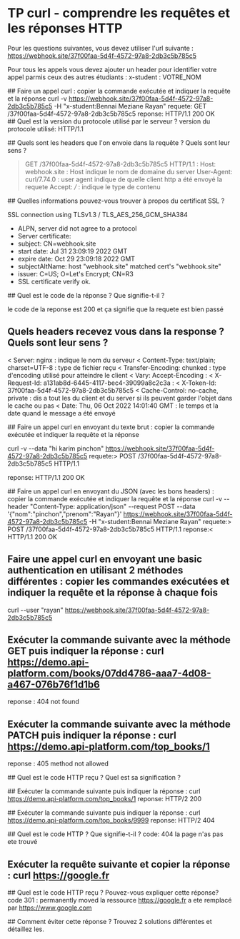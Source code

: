 # TP curl - comprendre les requêtes et les réponses HTTP

Pour les questions suivantes, vous devez utiliser l'url suivante : https://webhook.site/37f00faa-5d4f-4572-97a8-2db3c5b785c5

Pour tous les appels vous devez ajouter un header pour identifier votre appel parmis ceux des autres étudiants : x-student : VOTRE_NOM

## Faire un appel curl : copier la commande exécutée et indiquer la requête et la réponse
curl -v https://webhook.site/37f00faa-5d4f-4572-97a8-2db3c5b785c5 -H "x-student:Bennai Meziane Rayan"
requete: GET /37f00faa-5d4f-4572-97a8-2db3c5b785c5 
reponse: HTTP/1.1 200 OK
## Quel est la version du protocole utilisé par le serveur ?
version du protocole utilisé:  HTTP/1.1

## Quels sont les headers que l'on envoie dans la requête ? Quels sont leur sens ?

> GET /37f00faa-5d4f-4572-97a8-2db3c5b785c5 HTTP/1.1 :
> Host: webhook.site : Host indique le nom de domaine du server
> User-Agent: curl/7.74.0 : user agent indique de quelle client http a été envoyé la requete
> Accept: */*  : indique le type de contenu



## Quelles informations pouvez-vous trouver à propos du certificat SSL ?

SSL connection using TLSv1.3 / TLS_AES_256_GCM_SHA384
* ALPN, server did not agree to a protocol
* Server certificate:
*  subject: CN=webhook.site
*  start date: Jul 31 23:09:19 2022 GMT
*  expire date: Oct 29 23:09:18 2022 GMT
*  subjectAltName: host "webhook.site" matched cert's "webhook.site"
*  issuer: C=US; O=Let's Encrypt; CN=R3
*  SSL certificate verify ok.

## Quel est le code de la réponse ? Que signifie-t-il ?

le code de la reponse est 200 et ça signifie que la requete est bien passé
## Quels headers recevez vous dans la response ? Quels sont leur sens ?

< Server: nginx : indique le nom du serveur
< Content-Type: text/plain; charset=UTF-8 : type de fichier reçu
< Transfer-Encoding: chunked : type d'encoding utilisé pour atteindre le client
< Vary: Accept-Encoding : 
< X-Request-Id: a131ab8d-6445-4117-bec4-39099a8c2c3a : 
< X-Token-Id: 37f00faa-5d4f-4572-97a8-2db3c5b785c5
< Cache-Control: no-cache, private : dis a tout les du client et du server si ils peuvent garder l'objet dans le cache ou pas
< Date: Thu, 06 Oct 2022 14:01:40 GMT : le temps et la date quand le message a été envoyé


## Faire un appel curl en envoyant du texte brut : copier la commande exécutée et indiquer la requête et la réponse

curl  -v --data "hi karim pinchon" https://webhook.site/37f00faa-5d4f-4572-97a8-2db3c5b785c5
requete:> POST /37f00faa-5d4f-4572-97a8-2db3c5b785c5 HTTP/1.1


reponse: HTTP/1.1 200 OK


## Faire un appel curl en envoyant du JSON (avec les bons headers) : copier la commande exécutée et indiquer la requête et la réponse
curl -v --header "Content-Type: application/json"  --request POST  --data '{"nom":"pinchon","prenom":"Rayan"}' https://webhook.site/37f00faa-5d4f-4572-97a8-2db3c5b785c5 -H "x-student:Bennai Meziane Rayan"
requete:> POST /37f00faa-5d4f-4572-97a8-2db3c5b785c5 HTTP/1.1
reponse:< HTTP/1.1 200 OK


## Faire une appel curl en envoyant une basic authentication en utilisant 2 méthodes différentes : copier les commandes exécutées et indiquer la requête et la réponse à chaque fois 
 curl --user "rayan" https://webhook.site/37f00faa-5d4f-4572-97a8-2db3c5b785c5

## Exécuter la commande suivante avec la méthode GET puis indiquer la réponse : curl https://demo.api-platform.com/books/07dd4786-aaa7-4d08-a467-076b76f1d1b6
reponse : 404 not found


## Exécuter la commande suivante avec la méthode PATCH  puis indiquer la réponse : curl https://demo.api-platform.com/top_books/1
reponse : 405 method not allowed

## Quel est le code HTTP reçu ? Quel est sa signification ?


## Exécuter la commande suivante puis indiquer la réponse : curl https://demo.api-platform.com/top_books/1
reponse: 
HTTP/2 200

## Exécuter la commande suivante puis indiquer la réponse : curl https://demo.api-platform.com/top_books/9999
reponse: 
HTTP/2 404 

## Quel est le code HTTP ? Que signifie-t-il ?
code: 404 la page n'as pas ete trouvé
## Exécuter la requête suivante et copier la réponse : curl https://google.fr


## Quel est le code HTTP reçu ? Pouvez-vous expliquer cette réponse?
code 301 : permanently moved
la ressource https://google.fr a ete remplacé par https://www.google.com



## Comment éviter cette réponse ? Trouvez 2 solutions différentes et détaillez les.
